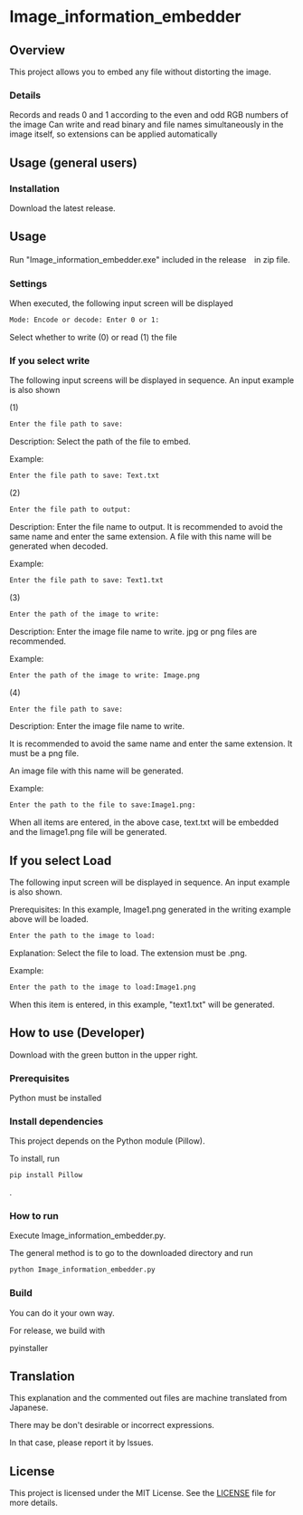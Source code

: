 # Image_information_embedder

## Overview
This project allows you to embed any file without distorting the image.

### Details
Records and reads 0 and 1 according to the even and odd RGB numbers of the image
Can write and read binary and file names simultaneously in the image itself, so extensions can be applied automatically

## Usage (general users)

### Installation

Download the latest release.

## Usage
Run "Image_information_embedder.exe" included in the release　in zip file.

### Settings

When executed, the following input screen will be displayed

```sh
Mode: Encode or decode: Enter 0 or 1:
```

Select whether to write (0) or read (1) the file
### If you select write

The following input screens will be displayed in sequence. An input example is also shown

(1)
```sh
Enter the file path to save:
```

Description: Select the path of the file to embed.

Example:
```sh
Enter the file path to save: Text.txt
```
(2)
```sh
Enter the file path to output:
```

Description: Enter the file name to output.
It is recommended to avoid the same name and enter the same extension.
A file with this name will be generated when decoded.

Example:
```sh
Enter the file path to save: Text1.txt
```
(3)
```sh
Enter the path of the image to write:
```

Description: Enter the image file name to write.
jpg or png files are recommended.

Example:
```sh
Enter the path of the image to write: Image.png
```
(4)
```sh
Enter the file path to save:
```

Description: Enter the image file name to write.

It is recommended to avoid the same name and enter the same extension.
It must be a png file.

An image file with this name will be generated.

Example:
```sh
Enter the path to the file to save:Image1.png:
```
When all items are entered, in the above case, text.txt will be embedded and the Iimage1.png file will be generated.

## If you select Load
The following input screen will be displayed in sequence. An input example is also shown.

Prerequisites: In this example, Image1.png generated in the writing example above will be loaded.

```sh
Enter the path to the image to load:
```
Explanation:
Select the file to load. The extension must be .png.

Example:

```sh
Enter the path to the image to load:Image1.png
```
When this item is entered, in this example, "text1.txt" will be generated.

## How to use (Developer)
Download with the green button in the upper right.
### Prerequisites
Python must be installed
### Install dependencies
This project depends on the Python module (Pillow).

To install, run

```sh
pip install Pillow
```

.
### How to run

Execute Image_information_embedder.py.

The general method is to go to the downloaded directory and run

```sh
python Image_information_embedder.py
```

### Build

You can do it your own way.

For release, we build with

pyinstaller


## Translation

This explanation and the commented out files are machine translated from Japanese.

There may be don't desirable or incorrect expressions.

In that case, please report it by lssues.

## License

This project is licensed under the MIT License. See the [LICENSE](LICENSE) file for more details.

